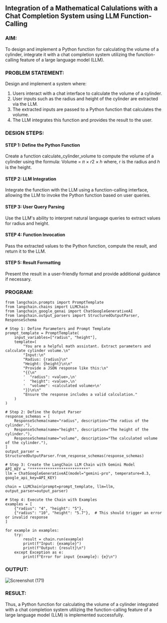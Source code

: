 ## Integration of a Mathematical Calulations with a Chat Completion System using LLM Function-Calling

### AIM:
To design and implement a Python function for calculating the volume of a cylinder, integrate it with a chat completion system utilizing the function-calling feature of a large language model (LLM).

### PROBLEM STATEMENT:

Design and implement a system where:

1. Users interact with a chat interface to calculate the volume of a cylinder.
2. User inputs such as the radius and height of the cylinder are extracted via the LLM.
3. The extracted inputs are passed to a Python function that calculates the volume.
4. The LLM integrates this function and provides the result to the user.

### DESIGN STEPS:

#### STEP 1: Define the Python Function
Create a function calculate_cylinder_volume to compute the volume of a cylinder using the formula:
Volume = 𝜋 × 𝑟2 × ℎ
where, r is the radius and ℎ is the height.

#### STEP 2: LLM Integration
Integrate the function with the LLM using a function-calling interface, allowing the LLM to invoke the Python function based on user queries.

#### STEP 3: User Query Parsing
Use the LLM's ability to interpret natural language queries to extract values for radius and height.

#### STEP 4: Function Invocation
Pass the extracted values to the Python function, compute the result, and return it to the LLM.

#### STEP 5: Result Formatting
Present the result in a user-friendly format and provide additional guidance if necessary.

### PROGRAM:

```
from langchain.prompts import PromptTemplate
from langchain.chains import LLMChain
from langchain_google_genai import ChatGoogleGenerativeAI
from langchain.output_parsers import StructuredOutputParser, ResponseSchema

# Step 1: Define Parameters and Prompt Template
prompt_template = PromptTemplate(
    input_variables=["radius", "height"],
    template=(
        "You are a helpful math assistant. Extract parameters and calculate cylinder volume.\n"
        "Input:\n"
        "Radius: {radius}\n"
        "Height: {height}\n\n"
        "Provide a JSON response like this:\n"
        "{{\n"
        '  "radius": <value>,\n'
        '  "height": <value>,\n'
        '  "volume": <calculated volume>\n'
        "}}\n\n"
        "Ensure the response includes a valid calculation."
    )
)

# Step 2: Define the Output Parser
response_schemas = [
    ResponseSchema(name="radius", description="The radius of the cylinder."),
    ResponseSchema(name="height", description="The height of the cylinder."),
    ResponseSchema(name="volume", description="The calculated volume of the cylinder."),
]
output_parser = StructuredOutputParser.from_response_schemas(response_schemas)

# Step 3: Create the LangChain LLM Chain with Gemini Model
API_KEY = "**************************"
llm = ChatGoogleGenerativeAI(model="gemini-pro", temperature=0.3, google_api_key=API_KEY)

chain = LLMChain(prompt=prompt_template, llm=llm, output_parser=output_parser)

# Step 4: Execute the Chain with Examples
examples = [
    {"radius": "4", "height": "5"},
    {"radius": "10", "height": "5.7"},  # This should trigger an error or invalid response
]

for example in examples:
    try:
        result = chain.run(example)
        print(f"Input: {example}")
        print(f"Output: {result}\n")
    except Exception as e:
        print(f"Error for input {example}: {e}\n")

```

### OUTPUT:

![Screenshot (171)](https://github.com/user-attachments/assets/20b13675-d566-4de6-ae70-473e720798f5)


### RESULT:

Thus, a Python function for calculating the volume of a cylinder integrated with a chat completion system utilizing the function-calling feature of a large language model (LLM) is implemented successfully.
